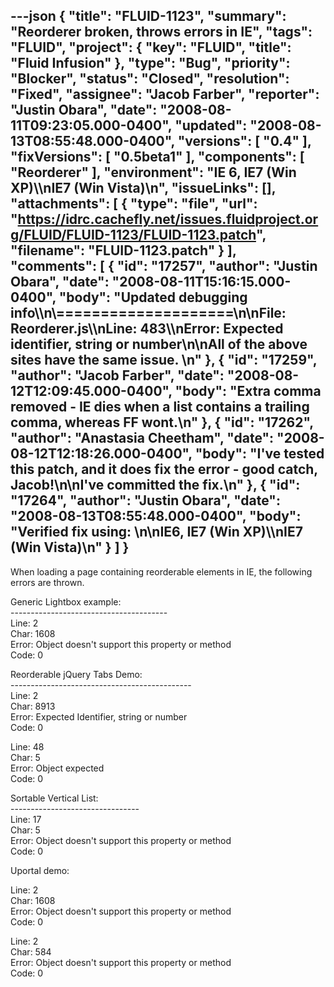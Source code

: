 ---json
{
  "title": "FLUID-1123",
  "summary": "Reorderer broken, throws errors in IE",
  "tags": "FLUID",
  "project": {
    "key": "FLUID",
    "title": "Fluid Infusion"
  },
  "type": "Bug",
  "priority": "Blocker",
  "status": "Closed",
  "resolution": "Fixed",
  "assignee": "Jacob Farber",
  "reporter": "Justin Obara",
  "date": "2008-08-11T09:23:05.000-0400",
  "updated": "2008-08-13T08:55:48.000-0400",
  "versions": [
    "0.4"
  ],
  "fixVersions": [
    "0.5beta1"
  ],
  "components": [
    "Reorderer"
  ],
  "environment": "IE 6, IE7 (Win XP)\\\nIE7 (Win Vista)\n",
  "issueLinks": [],
  "attachments": [
    {
      "type": "file",
      "url": "https://idrc.cachefly.net/issues.fluidproject.org/FLUID/FLUID-1123/FLUID-1123.patch",
      "filename": "FLUID-1123.patch"
    }
  ],
  "comments": [
    {
      "id": "17257",
      "author": "Justin Obara",
      "date": "2008-08-11T15:16:15.000-0400",
      "body": "Updated debugging info\\\n\\====================\n\nFile: Reorderer.js\\\nLine: 483\\\nError: Expected identifier, string or number\n\nAll of the above sites have the same issue.&#x20;\n"
    },
    {
      "id": "17259",
      "author": "Jacob Farber",
      "date": "2008-08-12T12:09:45.000-0400",
      "body": "Extra comma removed - IE dies when a list contains a trailing comma, whereas FF wont.\n"
    },
    {
      "id": "17262",
      "author": "Anastasia Cheetham",
      "date": "2008-08-12T12:18:26.000-0400",
      "body": "I've tested this patch, and it does fix the error - good catch, Jacob!\n\nI've committed the fix.\n"
    },
    {
      "id": "17264",
      "author": "Justin Obara",
      "date": "2008-08-13T08:55:48.000-0400",
      "body": "Verified fix using:&#x20;\n\nIE6, IE7 (Win XP)\\\nIE7 (Win Vista)\n"
    }
  ]
}
---
When loading a page containing reorderable elements in IE, the following errors are thrown.

Generic Lightbox example:\
\---------------------------------------
\
Line: 2\
Char: 1608\
Error: Object doesn't support this property or method\
Code: 0

Reorderable jQuery Tabs Demo:\
\---------------------------------------------
\
Line: 2\
Char: 8913\
Error: Expected Identifier, string or number\
Code: 0

Line: 48\
Char: 5\
Error: Object expected\
Code: 0

Sortable Vertical List:\
\--------------------------------
\
Line: 17\
Char: 5\
Error: Object doesn't support this property or method\
Code: 0

Uportal demo:

Line: 2\
Char: 1608\
Error: Object doesn't support this property or method\
Code: 0

Line: 2\
Char: 584\
Error: Object doesn't support this property or method\
Code: 0

        